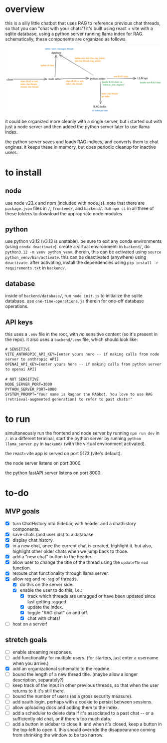 # overview

this is a silly little chatbot that uses RAG to reference previous chat threads, so that you can "chat with your chats"! it's built using react + vite with a sqlite database, using a python server running llama index for RAG. schematically, these components are organized as follows.

![RAG Chatbot Schematic](assets/RAG-chatbot-schematic.png)

it could be organized more cleanly with a single server, but i started out with just a node server and then added the python server later to use llama index.

the python server saves and loads RAG indices, and converts them to chat engines. it keeps these in memory, but does periodic cleanup for inactive users.

# to install

## node

use node v23.x and npm (included with node.js). note that there are `package.json` files in `/`, `frontend/`, and `backend/`. run `npm ci` in all three of these folders to download the appropriate node modules.

## python

use python v3.12 (v3.13 is unstable). be sure to exit any conda environments (using `conda deactivate`). create a virtual environment: in `backend/`, do `python3.12 -m venv python_venv`. therein, this can be activated using `source python_venv/bin/activate`. this can be deactivated (anywhere) using `deactivate`. after activating, install the dependencies using `pip install -r requirements.txt` in `backend/`.

## database

inside of `backend/database/`, run `node init.js` to initialize the sqlite database. use `one-time-operations.js` therein for one-off database operations.

## API keys

this uses a `.env` file in the root, with _no_ sensitive content (so it's present in the repo). it also uses a `backend/.env` file, which should look like:

```
# SENSITIVE
VITE_ANTHROPIC_API_KEY=[enter yours here -- if making calls from node server to anthropic API]
OPENAI_API_KEY=[enter yours here -- if making calls from python server to openai API]

# NOT SENSITIVE
NODE_SERVER_PORT=3000
PYTHON_SERVER_PORT=8000
SYSTEM_PROMPT="Your name is Ragnar the RAGbot. You love to use RAG (retrieval-augmented generation) to refer to past chats!"
```

# to run

simultaneously run the frontend and node server by running `npm run dev` in `/`. in a different terminal, start the python server by running `python llama_server.py` in `backend/` (with the virtual environment activated).

the react+vite app is served on port 5173 (vite's default).

the node server listens on port 3000.

the python fastAPI server listens on port 8000.

# to-do

## MVP goals

- [x] turn ChatHistory into Sidebar, with header and a chathistory components.
- [x] save chats (and user ids) to a database
- [x] display chat history.
- [x] in a new chat, once the current chat is created, highlight it. but also, highlight other older chats when we jump back to those.
- [x] add a "new chat" button to the header.
- [x] allow user to change the title of the thread using the `updateThread` function.
- [x] reroute chat functionality through llama server.
- [x] allow rag and re-rag of threads.
  - [x] do this on the server side.
  - [x] enable the user to do this, i.e.:
    - [x] track which threads are unragged or have been updated since last getting ragged.
    - [x] update the index.
    - [x] toggle "RAG chat" on and off.
    - [x] chat with chats!
- [ ] host on a server!

## stretch goals

- [ ] enable streaming responses.
- [ ] add functionality for multiple users. (for starters, just enter a username when you arrive.)
- [x] add an organizational schematic to the readme.
- [ ] bound the length of a new thread title. (maybe allow a longer description, separately?)
- [ ] keep track of the input in other previous threads, so that when the user returns to it it's still there.
- [ ] bound the number of users (as a gross security measure).
- [ ] add oauth login, perhaps with a cookie to persist between sessions.
- [ ] allow uploading docs and adding them to the index.
- [ ] add a scheduler to delete data if it's associated to a past chat -- or a sufficiently old chat, or if there's too much data.
- [ ] add a button in sidebar to close it. and when it's closed, keep a button in the top-left to open it. this should override the disappearance coming from shrinking the window to be too narrow.
